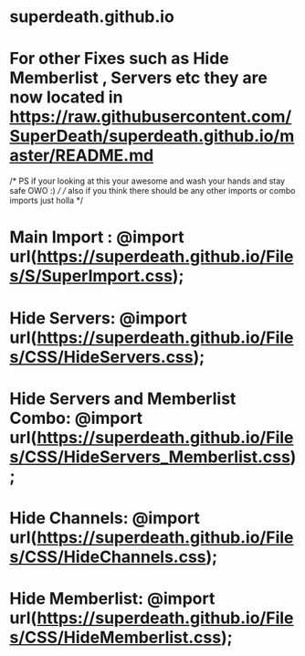 # superdeath.github.io
# For other Fixes such as Hide Memberlist , Servers etc they are now located in https://raw.githubusercontent.com/SuperDeath/superdeath.github.io/master/README.md
/* PS if your looking at this your awesome and wash your hands and stay safe OWO :) */
/* also if you think there should be any other imports or combo imports just holla  */
# Main Import : @import url(https://superdeath.github.io/Files/S/SuperImport.css);
# Hide Servers: @import url(https://superdeath.github.io/Files/CSS/HideServers.css);
# Hide Servers and Memberlist Combo: @import url(https://superdeath.github.io/Files/CSS/HideServers_Memberlist.css);
# Hide Channels: @import url(https://superdeath.github.io/Files/CSS/HideChannels.css);
# Hide Memberlist: @import url(https://superdeath.github.io/Files/CSS/HideMemberlist.css);



